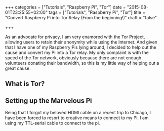 +++
categories = ["Tutorials", "Raspberry Pi", "Tor"]
date = "2015-08-01T23:25:55+02:00"
tags = ["Tutorials", "Raspberry Pi", "Tor"]
title = "Convert Raspberry Pi into Tor Relay (From the beginning!)"
draft = "false"

+++

As an advocate for privacy, I am very enamored with the Tor Project, allowing users to retain their anonymity while using the Internet. And given that I have one of my Raspberry Pis lying around, I decided to help out the cause and convert my Pi into a Tor relay. My only complaint is with the speed of the Tor network, obviously because there are not enough volunteers donating their bandwidth, so this is my little way of helping out a great cause. 

## What is Tor?

## Setting up the Marvelous Pi
Being that I forgot my beloved HDMI cable on a recent trip to Chicago, I have been forced to resort to creative means to connect to my Pi. I am using my TTL-serial cable to connect to the pi. 


